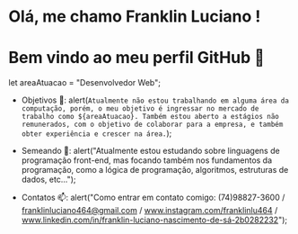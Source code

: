 # Olá, me chamo Franklin Luciano ! 

# Bem vindo ao meu perfil GitHub 👋


let areaAtuacao = "Desenvolvedor Web";
  
 - Objetivos 🔭: alert(`Atualmente não estou trabalhando em alguma área da computação, porém, o meu objetivo é ingressar no mercado de trabalho como ${areaAtuacao}.
          Também estou aberto a estágios não remunerados, com o objetivo de colaborar para a empresa, e também obter experiência e crescer na área.`);

 - Semeando 🌱: alert("Atualmente estou estudando sobre linguagens de programação front-end, mas focando também nos fundamentos da programação,
                        como a lógica de programação, algoritmos, estruturas de dados, etc...");
   
 - Contatos 📫: alert("Como entrar em contato comigo: (74)98827-3600 / franklinluciano464@gmail.com / www.instagram.com/franklinlu464 /           
                        www.linkedin.com/in/franklin-luciano-nascimento-de-sá-2b0282232");

  

<!--
**FrankLu464/FrankLu464** is a ✨ _special_ ✨ repository because its `README.md` (this file) appears on your GitHub profile.

Here are some ideas to get you started:

- 🔭 I’m currently working on ...
- 🌱 I’m currently learning ...
- 👯 I’m looking to collaborate on ...
- 🤔 I’m looking for help with ...
- 💬 Ask me about ...
- 📫 How to reach me: ...
- 😄 Pronouns: ...
- ⚡ Fun fact: ...
-->
